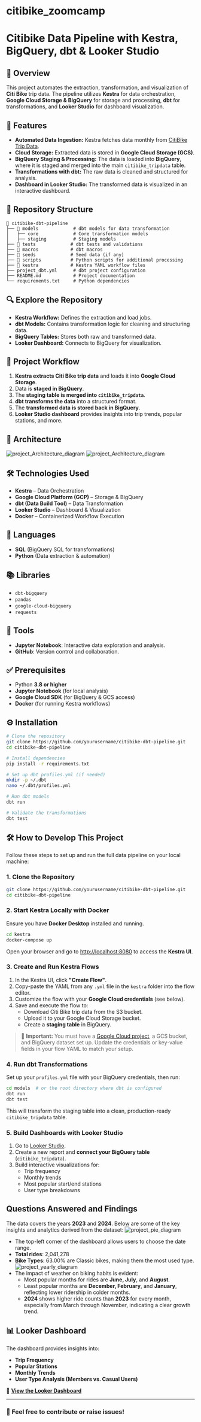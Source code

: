 # citibike_zoomcamp
# Citibike Data Pipeline with Kestra, BigQuery, dbt & Looker Studio

## 📌 Overview
This project automates the extraction, transformation, and visualization of **Citi Bike** trip data. The pipeline utilizes **Kestra** for data orchestration, **Google Cloud Storage & BigQuery** for storage and processing, **dbt** for transformations, and **Looker Studio** for dashboard visualization.

## 🚀 Features
- **Automated Data Ingestion:** Kestra fetches data monthly from [CitiBike Trip Data](https://s3.amazonaws.com/tripdata/index.html).
- **Cloud Storage:** Extracted data is stored in **Google Cloud Storage (GCS)**.
- **BigQuery Staging & Processing:** The data is loaded into **BigQuery**, where it is staged and merged into the main `citibike_tripdata` table.
- **Transformations with dbt:** The raw data is cleaned and structured for analysis.
- **Dashboard in Looker Studio:** The transformed data is visualized in an interactive dashboard.

## 📁 Repository Structure
```
📂 citibike-dbt-pipeline
├── 📂 models             # dbt models for data transformation
│   ├── core             # Core transformation models
│   ├── staging          # Staging models
├── 📂 tests             # dbt tests and validations
├── 📂 macros            # dbt macros
├── 📂 seeds             # Seed data (if any)
├── 📂 scripts           # Python scripts for additional processing
├── 📂 kestra            # Kestra YAML workflow files
├── project_dbt.yml      # dbt project configuration
├── README.md            # Project documentation
└── requirements.txt     # Python dependencies
```

## 🔍 Explore the Repository
- **Kestra Workflow:** Defines the extraction and load jobs.
- **dbt Models:** Contains transformation logic for cleaning and structuring data.
- **BigQuery Tables:** Stores both raw and transformed data.
- **Looker Dashboard:** Connects to BigQuery for visualization.

## 🔄 Project Workflow
1. **Kestra extracts Citi Bike trip data** and loads it into **Google Cloud Storage**.
2. Data is **staged in BigQuery**.
3. The **staging table is merged into `citibike_tripdata`**.
4. **dbt transforms the data** into a structured format.
5. The **transformed data is stored back in BigQuery**.
6. **Looker Studio dashboard** provides insights into trip trends, popular stations, and more.

## 🔄 Architecture
![project_Architecture_diagram](images/345.jpg)
![project_Architecture_diagram](images/Screenshot-2024.png)

## 🛠️ Technologies Used
- **Kestra** – Data Orchestration
- **Google Cloud Platform (GCP)** – Storage & BigQuery
- **dbt (Data Build Tool)** – Data Transformation
- **Looker Studio** – Dashboard & Visualization
- **Docker** – Containerized Workflow Execution

## 📝 Languages
- **SQL** (BigQuery SQL for transformations)
- **Python** (Data extraction & automation)

## 📚 Libraries
- `dbt-bigquery`
- `pandas`
- `google-cloud-bigquery`
- `requests`

## 🔧 Tools
- **Jupyter Notebook**: Interactive data exploration and analysis.
- **GitHub**: Version control and collaboration.

## ✅ Prerequisites
- Python **3.8 or higher**
- **Jupyter Notebook** (for local analysis)
- **Google Cloud SDK** (for BigQuery & GCS access)
- **Docker** (for running Kestra workflows)

## ⚙️ Installation
```bash
# Clone the repository
git clone https://github.com/yourusername/citibike-dbt-pipeline.git
cd citibike-dbt-pipeline

# Install dependencies
pip install -r requirements.txt

# Set up dbt profiles.yml (if needed)
mkdir -p ~/.dbt
nano ~/.dbt/profiles.yml

# Run dbt models
dbt run

# Validate the transformations
dbt test
```
## 🛠️ How to Develop This Project

Follow these steps to set up and run the full data pipeline on your local machine:

### 1. Clone the Repository

```bash
git clone https://github.com/yourusername/citibike-dbt-pipeline.git
cd citibike-dbt-pipeline
```

### 2. Start Kestra Locally with Docker

Ensure you have **Docker Desktop** installed and running.

```bash
cd kestra
docker-compose up
```

Open your browser and go to [http://localhost:8080](http://localhost:8080) to access the **Kestra UI**.

### 3. Create and Run Kestra Flows

1. In the Kestra UI, click **"Create Flow"**.
2. Copy-paste the YAML from any `.yml` file in the `kestra` folder into the flow editor.
3. Customize the flow with your **Google Cloud credentials** (see below).
4. Save and execute the flow to:
   - Download Citi Bike trip data from the S3 bucket.
   - Upload it to your Google Cloud Storage bucket.
   - Create a **staging table** in BigQuery.

> 🔑 **Important:** You must have a [Google Cloud project](https://console.cloud.google.com/), a GCS bucket, and BigQuery dataset set up. Update the credentials or key-value fields in your flow YAML to match your setup.

### 4. Run dbt Transformations

Set up your `profiles.yml` file with your BigQuery credentials, then run:

```bash
cd models  # or the root directory where dbt is configured
dbt run
dbt test
```

This will transform the staging table into a clean, production-ready `citibike_tripdata` table.

### 5. Build Dashboards with Looker Studio

1. Go to [Looker Studio](https://lookerstudio.google.com/).
2. Create a new report and **connect your BigQuery table** (`citibike_tripdata`).
3. Build interactive visualizations for:
   - Trip frequency
   - Monthly trends
   - Most popular start/end stations
   - User type breakdowns
## Questions Answered and Findings
The data covers the years **2023** and **2024**. Below are some of the key insights and analytics derived from the dataset:
![project_pie_diagram](images/Screenshot-2024.png)
- The top-left corner of the dashboard allows users to choose the date range.
- **Total rides**: 2,041,278
- **Bike Types**: 63.00% are Classic bikes, making them the most used type.
![project_yearly_diagram](images/Screenshot-2024.png)
- The impact of weather on biking habits is evident:
  - Most popular months for rides are **June, July**, and **August**.
  - Least popular months are **December, February**, and **January**, reflecting lower ridership in colder months.
  - **2024** shows higher ride counts than **2023** for every month, especially from March through November, indicating a clear growth trend.
## 📊 Looker Dashboard
The dashboard provides insights into:
- **Trip Frequency**
- **Popular Stations**
- **Monthly Trends**
- **User Type Analysis (Members vs. Casual Users)**

🔗 **[View the Looker Dashboard](https://lookerstudio.google.com/reporting/2bbae005-985f-42d0-86b9-49bf53debeac)**

---
### 📩 Feel free to contribute or raise issues!
